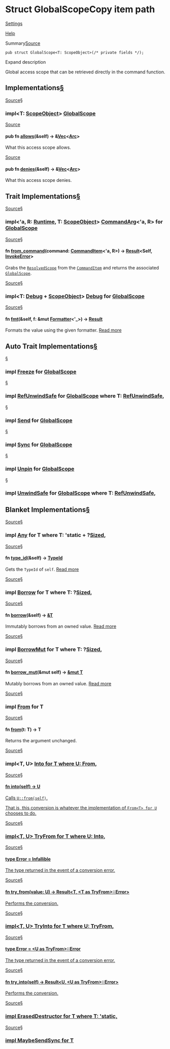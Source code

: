 # Struct GlobalScopeCopy item path

[Settings](../../settings.html)

[Help](../../help.html)

Summary[Source](../../src/tauri/ipc/authority.rs.html#744)

```
pub struct GlobalScope<T: ScopeObject>(/* private fields */);
```

Expand description

Global access scope that can be retrieved directly in the command function.

## Implementations[§](#implementations)

[Source](../../src/tauri/ipc/authority.rs.html#746-767)[§](#impl-GlobalScope%3CT%3E)

### impl<T: [ScopeObject](trait.ScopeObject.html.md "trait tauri::ipc::ScopeObject")> [GlobalScope](struct.GlobalScope.html.md "struct tauri::ipc::GlobalScope")<T>

[Source](../../src/tauri/ipc/authority.rs.html#759-761)

#### pub fn [allows](#method.allows)(&self) -> &[Vec](https://doc.rust-lang.org/nightly/alloc/vec/struct.Vec.html "struct alloc::vec::Vec")<[Arc](https://doc.rust-lang.org/nightly/alloc/sync/struct.Arc.html "struct alloc::sync::Arc")<T>>

What this access scope allows.

[Source](../../src/tauri/ipc/authority.rs.html#764-766)

#### pub fn [denies](#method.denies)(&self) -> &[Vec](https://doc.rust-lang.org/nightly/alloc/vec/struct.Vec.html "struct alloc::vec::Vec")<[Arc](https://doc.rust-lang.org/nightly/alloc/sync/struct.Arc.html "struct alloc::sync::Arc")<T>>

What this access scope denies.

## Trait Implementations[§](#trait-implementations)

[Source](../../src/tauri/ipc/authority.rs.html#769-778)[§](#impl-CommandArg%3C'a,+R%3E-for-GlobalScope%3CT%3E)

### impl<'a, R: [Runtime](..\trait.Runtime.html.md "trait tauri::Runtime"), T: [ScopeObject](trait.ScopeObject.html.md "trait tauri::ipc::ScopeObject")> [CommandArg](trait.CommandArg.html.md "trait tauri::ipc::CommandArg")<'a, R> for [GlobalScope](struct.GlobalScope.html.md "struct tauri::ipc::GlobalScope")<T>

[Source](../../src/tauri/ipc/authority.rs.html#771-777)[§](#method.from_command)

#### fn [from\_command](trait.CommandArg.html_tymethod.from_command.md)(command: [CommandItem](struct.CommandItem.html.md "struct tauri::ipc::CommandItem")<'a, R>) -> [Result](https://doc.rust-lang.org/nightly/core/result/enum.Result.html "enum core::result::Result")<Self, [InvokeError](struct.InvokeError.html.md "struct tauri::ipc::InvokeError")>

Grabs the [`ResolvedScope`](https://docs.rs/tauri-utils/2.3.1/x86_64-unknown-linux-gnu/tauri_utils/acl/resolved/struct.ResolvedScope.html "struct tauri_utils::acl::resolved::ResolvedScope") from the [`CommandItem`](struct.CommandItem.html.md "struct tauri::ipc::CommandItem") and returns the associated [`GlobalScope`](struct.GlobalScope.html.md "struct tauri::ipc::GlobalScope").

[Source](../../src/tauri/ipc/authority.rs.html#743)[§](#impl-Debug-for-GlobalScope%3CT%3E)

### impl<T: [Debug](https://doc.rust-lang.org/nightly/core/fmt/trait.Debug.html "trait core::fmt::Debug") + [ScopeObject](trait.ScopeObject.html.md "trait tauri::ipc::ScopeObject")> [Debug](https://doc.rust-lang.org/nightly/core/fmt/trait.Debug.html "trait core::fmt::Debug") for [GlobalScope](struct.GlobalScope.html.md "struct tauri::ipc::GlobalScope")<T>

[Source](../../src/tauri/ipc/authority.rs.html#743)[§](#method.fmt)

#### fn [fmt](https://doc.rust-lang.org/nightly/core/fmt/trait.Debug.html#tymethod.fmt)(&self, f: &mut [Formatter](https://doc.rust-lang.org/nightly/core/fmt/struct.Formatter.html "struct core::fmt::Formatter")<'\_>) -> [Result](https://doc.rust-lang.org/nightly/core/fmt/type.Result.html "type core::fmt::Result")

Formats the value using the given formatter. [Read more](https://doc.rust-lang.org/nightly/core/fmt/trait.Debug.html#tymethod.fmt)

## Auto Trait Implementations[§](#synthetic-implementations)

[§](#impl-Freeze-for-GlobalScope%3CT%3E)

### impl<T> [Freeze](https://doc.rust-lang.org/nightly/core/marker/trait.Freeze.html "trait core::marker::Freeze") for [GlobalScope](struct.GlobalScope.html.md "struct tauri::ipc::GlobalScope")<T>

[§](#impl-RefUnwindSafe-for-GlobalScope%3CT%3E)

### impl<T> [RefUnwindSafe](https://doc.rust-lang.org/nightly/core/panic/unwind_safe/trait.RefUnwindSafe.html "trait core::panic::unwind_safe::RefUnwindSafe") for [GlobalScope](struct.GlobalScope.html.md "struct tauri::ipc::GlobalScope")<T> where T: [RefUnwindSafe](https://doc.rust-lang.org/nightly/core/panic/unwind_safe/trait.RefUnwindSafe.html "trait core::panic::unwind_safe::RefUnwindSafe"),

[§](#impl-Send-for-GlobalScope%3CT%3E)

### impl<T> [Send](https://doc.rust-lang.org/nightly/core/marker/trait.Send.html "trait core::marker::Send") for [GlobalScope](struct.GlobalScope.html.md "struct tauri::ipc::GlobalScope")<T>

[§](#impl-Sync-for-GlobalScope%3CT%3E)

### impl<T> [Sync](https://doc.rust-lang.org/nightly/core/marker/trait.Sync.html "trait core::marker::Sync") for [GlobalScope](struct.GlobalScope.html.md "struct tauri::ipc::GlobalScope")<T>

[§](#impl-Unpin-for-GlobalScope%3CT%3E)

### impl<T> [Unpin](https://doc.rust-lang.org/nightly/core/marker/trait.Unpin.html "trait core::marker::Unpin") for [GlobalScope](struct.GlobalScope.html.md "struct tauri::ipc::GlobalScope")<T>

[§](#impl-UnwindSafe-for-GlobalScope%3CT%3E)

### impl<T> [UnwindSafe](https://doc.rust-lang.org/nightly/core/panic/unwind_safe/trait.UnwindSafe.html "trait core::panic::unwind_safe::UnwindSafe") for [GlobalScope](struct.GlobalScope.html.md "struct tauri::ipc::GlobalScope")<T> where T: [RefUnwindSafe](https://doc.rust-lang.org/nightly/core/panic/unwind_safe/trait.RefUnwindSafe.html "trait core::panic::unwind_safe::RefUnwindSafe"),

## Blanket Implementations[§](#blanket-implementations)

[Source](https://doc.rust-lang.org/nightly/src/core/any.rs.html#138)[§](#impl-Any-for-T)

### impl<T> [Any](https://doc.rust-lang.org/nightly/core/any/trait.Any.html "trait core::any::Any") for T where T: 'static + ?[Sized](https://doc.rust-lang.org/nightly/core/marker/trait.Sized.html "trait core::marker::Sized"),

[Source](https://doc.rust-lang.org/nightly/src/core/any.rs.html#139)[§](#method.type_id)

#### fn [type\_id](https://doc.rust-lang.org/nightly/core/any/trait.Any.html#tymethod.type_id)(&self) -> [TypeId](https://doc.rust-lang.org/nightly/core/any/struct.TypeId.html "struct core::any::TypeId")

Gets the `TypeId` of `self`. [Read more](https://doc.rust-lang.org/nightly/core/any/trait.Any.html#tymethod.type_id)

[Source](https://doc.rust-lang.org/nightly/src/core/borrow.rs.html#209)[§](#impl-Borrow%3CT%3E-for-T)

### impl<T> [Borrow](https://doc.rust-lang.org/nightly/core/borrow/trait.Borrow.html "trait core::borrow::Borrow")<T> for T where T: ?[Sized](https://doc.rust-lang.org/nightly/core/marker/trait.Sized.html "trait core::marker::Sized"),

[Source](https://doc.rust-lang.org/nightly/src/core/borrow.rs.html#211)[§](#method.borrow)

#### fn [borrow](https://doc.rust-lang.org/nightly/core/borrow/trait.Borrow.html#tymethod.borrow)(&self) -> [&T](https://doc.rust-lang.org/nightly/std/primitive.reference.html)

Immutably borrows from an owned value. [Read more](https://doc.rust-lang.org/nightly/core/borrow/trait.Borrow.html#tymethod.borrow)

[Source](https://doc.rust-lang.org/nightly/src/core/borrow.rs.html#217)[§](#impl-BorrowMut%3CT%3E-for-T)

### impl<T> [BorrowMut](https://doc.rust-lang.org/nightly/core/borrow/trait.BorrowMut.html "trait core::borrow::BorrowMut")<T> for T where T: ?[Sized](https://doc.rust-lang.org/nightly/core/marker/trait.Sized.html "trait core::marker::Sized"),

[Source](https://doc.rust-lang.org/nightly/src/core/borrow.rs.html#218)[§](#method.borrow_mut)

#### fn [borrow\_mut](https://doc.rust-lang.org/nightly/core/borrow/trait.BorrowMut.html#tymethod.borrow_mut)(&mut self) -> [&mut T](https://doc.rust-lang.org/nightly/std/primitive.reference.html)

Mutably borrows from an owned value. [Read more](https://doc.rust-lang.org/nightly/core/borrow/trait.BorrowMut.html#tymethod.borrow_mut)

[Source](https://doc.rust-lang.org/nightly/src/core/convert/mod.rs.html#767)[§](#impl-From%3CT%3E-for-T)

### impl<T> [From](https://doc.rust-lang.org/nightly/core/convert/trait.From.html "trait core::convert::From")<T> for T

[Source](https://doc.rust-lang.org/nightly/src/core/convert/mod.rs.html#770)[§](#method.from)

#### fn [from](https://doc.rust-lang.org/nightly/core/convert/trait.From.html#tymethod.from)(t: T) -> T

Returns the argument unchanged.

[Source](https://doc.rust-lang.org/nightly/src/core/convert/mod.rs.html#750-752)[§](#impl-Into%3CU%3E-for-T)

### impl<T, U> [Into](https://doc.rust-lang.org/nightly/core/convert/trait.Into.html "trait core::convert::Into")<U> for T where U: [From](https://doc.rust-lang.org/nightly/core/convert/trait.From.html "trait core::convert::From")<T>,

[Source](https://doc.rust-lang.org/nightly/src/core/convert/mod.rs.html#760)[§](#method.into)

#### fn [into](https://doc.rust-lang.org/nightly/core/convert/trait.Into.html#tymethod.into)(self) -> U

Calls `U::from(self)`.

That is, this conversion is whatever the implementation of
`From<T> for U` chooses to do.

[Source](https://doc.rust-lang.org/nightly/src/core/convert/mod.rs.html#806-808)[§](#impl-TryFrom%3CU%3E-for-T)

### impl<T, U> [TryFrom](https://doc.rust-lang.org/nightly/core/convert/trait.TryFrom.html "trait core::convert::TryFrom")<U> for T where U: [Into](https://doc.rust-lang.org/nightly/core/convert/trait.Into.html "trait core::convert::Into")<T>,

[Source](https://doc.rust-lang.org/nightly/src/core/convert/mod.rs.html#810)[§](#associatedtype.Error-1)

#### type [Error](https://doc.rust-lang.org/nightly/core/convert/trait.TryFrom.html#associatedtype.Error) = [Infallible](https://doc.rust-lang.org/nightly/core/convert/enum.Infallible.html "enum core::convert::Infallible")

The type returned in the event of a conversion error.

[Source](https://doc.rust-lang.org/nightly/src/core/convert/mod.rs.html#813)[§](#method.try_from)

#### fn [try\_from](https://doc.rust-lang.org/nightly/core/convert/trait.TryFrom.html#tymethod.try_from)(value: U) -> [Result](https://doc.rust-lang.org/nightly/core/result/enum.Result.html "enum core::result::Result")<T, <T as [TryFrom](https://doc.rust-lang.org/nightly/core/convert/trait.TryFrom.html "trait core::convert::TryFrom")<U>>::[Error](https://doc.rust-lang.org/nightly/core/convert/trait.TryFrom.html#associatedtype.Error "type core::convert::TryFrom::Error")>

Performs the conversion.

[Source](https://doc.rust-lang.org/nightly/src/core/convert/mod.rs.html#791-793)[§](#impl-TryInto%3CU%3E-for-T)

### impl<T, U> [TryInto](https://doc.rust-lang.org/nightly/core/convert/trait.TryInto.html "trait core::convert::TryInto")<U> for T where U: [TryFrom](https://doc.rust-lang.org/nightly/core/convert/trait.TryFrom.html "trait core::convert::TryFrom")<T>,

[Source](https://doc.rust-lang.org/nightly/src/core/convert/mod.rs.html#795)[§](#associatedtype.Error)

#### type [Error](https://doc.rust-lang.org/nightly/core/convert/trait.TryInto.html#associatedtype.Error) = <U as [TryFrom](https://doc.rust-lang.org/nightly/core/convert/trait.TryFrom.html "trait core::convert::TryFrom")<T>>::[Error](https://doc.rust-lang.org/nightly/core/convert/trait.TryFrom.html#associatedtype.Error "type core::convert::TryFrom::Error")

The type returned in the event of a conversion error.

[Source](https://doc.rust-lang.org/nightly/src/core/convert/mod.rs.html#798)[§](#method.try_into)

#### fn [try\_into](https://doc.rust-lang.org/nightly/core/convert/trait.TryInto.html#tymethod.try_into)(self) -> [Result](https://doc.rust-lang.org/nightly/core/result/enum.Result.html "enum core::result::Result")<U, <U as [TryFrom](https://doc.rust-lang.org/nightly/core/convert/trait.TryFrom.html "trait core::convert::TryFrom")<T>>::[Error](https://doc.rust-lang.org/nightly/core/convert/trait.TryFrom.html#associatedtype.Error "type core::convert::TryFrom::Error")>

Performs the conversion.

[Source](https://docs.rs/yoke/0.7.5/x86_64-unknown-linux-gnu/src/yoke/erased.rs.html#22)[§](#impl-ErasedDestructor-for-T)

### impl<T> [ErasedDestructor](https://docs.rs/yoke/0.7.5/x86_64-unknown-linux-gnu/yoke/erased/trait.ErasedDestructor.html "trait yoke::erased::ErasedDestructor") for T where T: 'static,

[Source](https://docs.rs/icu_provider/1.5.0/x86_64-unknown-linux-gnu/src/icu_provider/any.rs.html#32)[§](#impl-MaybeSendSync-for-T)

### impl<T> [MaybeSendSync](https://docs.rs/icu_provider/1.5.0/x86_64-unknown-linux-gnu/icu_provider/any/trait.MaybeSendSync.html "trait icu_provider::any::MaybeSendSync") for T